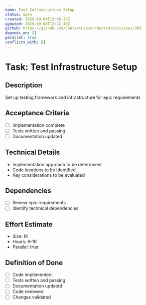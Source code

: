 ```yaml
---
name: Test Infrastructure Setup
status: open
created: 2025-09-04T12:06:33Z
updated: 2025-09-04T12:22:40Z
github: https://github.com/ContextLab/orchestrator/issues/383
depends_on: []
parallel: true
conflicts_with: []
---
```


# Task: Test Infrastructure Setup

## Description
Set up testing framework and infrastructure for epic requirements

## Acceptance Criteria
- [ ] Implementation complete
- [ ] Tests written and passing
- [ ] Documentation updated

## Technical Details
- Implementation approach to be determined
- Code locations to be identified
- Key considerations to be evaluated

## Dependencies
- [ ] Review epic requirements
- [ ] Identify technical dependencies

## Effort Estimate
- Size: M
- Hours: 8-16
- Parallel: true

## Definition of Done
- [ ] Code implemented
- [ ] Tests written and passing
- [ ] Documentation updated
- [ ] Code reviewed
- [ ] Changes validated
